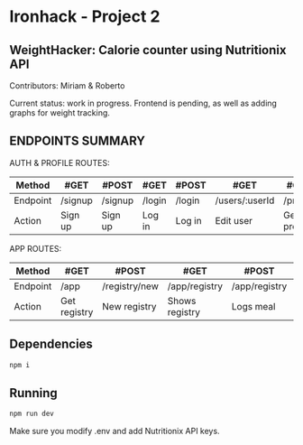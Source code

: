 # Ironhack - Project 2 
## WeightHacker: Calorie counter using Nutritionix API

Contributors: Miriam & Roberto

Current status: work in progress. Frontend is pending, as well as adding graphs for weight tracking.


## ENDPOINTS SUMMARY

AUTH & PROFILE ROUTES:

| Method   | #GET    | #POST   | #GET   | #POST  | #GET           | #GET        | #POST          |
| -------- | ------- | ------- | ------ | ------ | -------------- | ----------- | -------------- |
| Endpoint | /signup | /signup | /login | /login | /users/:userId | /profile    | /users/:userId |
| Action   | Sign up | Sign up | Log in | Log in | Edit user      | Get profile | Edit user      |

APP ROUTES:

| Method   | #GET         | #POST         | #GET           | #POST            | #POST                |
| -------- | ------------ | ------------- | -------------- | ---------------- | -------------------- |
| Endpoint | /app         | /registry/new | /app/registry  | /app/registry    | /app/registry/delete |
| Action   | Get registry | New registry  | Shows registry | Logs meal        | Deletes meal         |


## Dependencies
```bash
npm i
```

## Running
```bash
npm run dev
```

Make sure you modify .env and add Nutritionix API keys.








